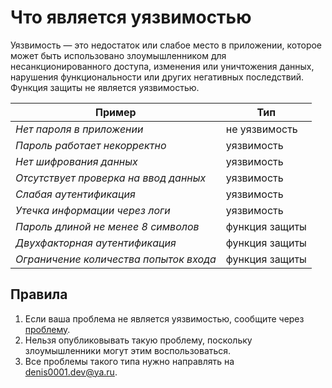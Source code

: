 # Что является уязвимостью
Уязвимость — это недостаток или слабое место в приложении, которое может быть использовано злоумышленником для несанкционированного доступа, изменения или уничтожения данных, нарушения функциональности или других негативных последствий.
Функция защиты не является уязвимостью.

| Пример                                 | Тип            |
|----------------------------------------|----------------|
| _Нет пароля в приложении_              | не уязвимость  |
| _Пароль работает некорректно_          | уязвимость     |
| _Нет шифрования данных_                | уязвимость     |
| _Отсутствует проверка на ввод данных_  | уязвимость     |
| _Слабая аутентификация_                | уязвимость     |
| _Утечка информации через логи_         | уязвимость     |
| _Пароль длиной не менее 8 символов_    | функция защиты |
| _Двухфакторная аутентификация_         | функция защиты |
| _Ограничение количества попыток входа_ | функция защиты |

## Правила
1. Если ваша проблема не является уязвимостью, сообщите через [проблему](https://github.com/denis0001-dev/AIP-Website/issues/new/choose).
2. Нельзя опубликовывать такую проблему, поскольку злоумышленники могут этим воспользоваться.
3. Все проблемы такого типа нужно направлять на denis0001.dev@ya.ru.
